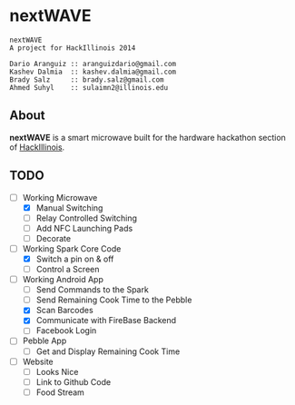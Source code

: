 nextWAVE
=========

    nextWAVE
    A project for HackIllinois 2014

    Dario Aranguiz :: aranguizdario@gmail.com
    Kashev Dalmia  :: kashev.dalmia@gmail.com
    Brady Salz     :: brady.salz@gmail.com
    Ahmed Suhyl    :: sulaimn2@illinois.edu

## About

**nextWAVE** is a smart microwave built for the hardware hackathon section of [HackIllinois](http://www.hackillinois.org/).


## TODO

- [ ] Working Microwave
    - [X] Manual Switching
    - [ ] Relay Controlled Switching 
    - [ ] Add NFC Launching Pads
    - [ ] Decorate
- [ ] Working Spark Core Code
    - [X] Switch a pin on & off
    - [ ] Control a Screen
- [ ] Working Android App
    - [ ] Send Commands to the Spark
    - [ ] Send Remaining Cook Time to the Pebble
    - [X] Scan Barcodes
    - [X] Communicate with FireBase Backend
    - [ ] Facebook Login
- [ ] Pebble App
    - [ ] Get and Display Remaining Cook Time
- [ ] Website
    - [ ] Looks Nice
    - [ ] Link to Github Code
    - [ ] Food Stream
